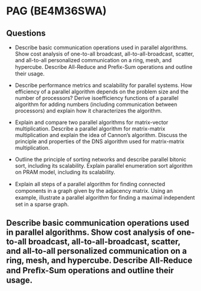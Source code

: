 # PAG (BE4M36SWA)

## Questions

- Describe basic communication operations used in parallel algorithms. Show cost analysis of one-to-all broadcast, all-to-all-broadcast, scatter, and all-to-all personalized communication on a ring, mesh, and hypercube. Describe All-Reduce and Preﬁx-Sum operations and outline their usage.

- Describe performance metrics and scalability for parallel systems. How efficiency of a parallel algorithm depends on the problem size and the number of processors? Derive isoefficiency functions of a parallel algorithm for adding numbers (including communication between processors) and explain how it characterizes the algorithm.

- Explain and compare two parallel algorithms for matrix-vector multiplication. Describe a parallel algorithm for matrix-matrix multiplication and explain the idea of Cannon’s algorithm. Discuss the principle and properties of the DNS algorithm used for matrix-matrix multiplication.

- Outline the principle of sorting networks and describe parallel bitonic sort, including its scalability. Explain parallel enumeration sort algorithm on PRAM model, including its scalability.

- Explain all steps of a parallel algorithm for ﬁnding connected components in a graph given by the adjacency matrix. Using an example, illustrate a parallel algorithm for ﬁnding a maximal independent set in a sparse graph.

## Describe basic communication operations used in parallel algorithms. Show cost analysis of one-to-all broadcast, all-to-all-broadcast, scatter, and all-to-all personalized communication on a ring, mesh, and hypercube. Describe All-Reduce and Preﬁx-Sum operations and outline their usage.

